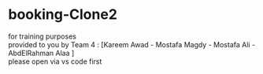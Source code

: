 # booking-Clone2
for training purposes 
<br>
provided to you by Team 4 : [Kareem Awad - Mostafa Magdy - Mostafa Ali - AbdElRahman Alaa ]
<br>
please open via vs code first
